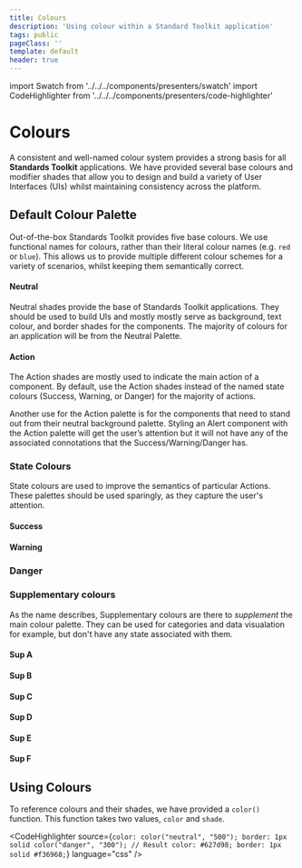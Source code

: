 ```yaml
---
title: Colours
description: 'Using colour within a Standard Toolkit application'
tags: public
pageClass: ''
template: default
header: true
---
```


import Swatch from '../../../components/presenters/swatch'
import CodeHighlighter from '../../../components/presenters/code-highlighter'

# Colours

A consistent and well-named colour system provides a strong basis for all **Standards Toolkit** applications. We have provided several base colours and modifier shades that allow you to design and build a variety of User Interfaces (UIs) whilst maintaining consistency across the platform.

## Default Colour Palette

Out-of-the-box Standards Toolkit provides five base colours. We use functional names for colours, rather than their literal colour names (e.g. `red` or `blue`). This allows us to provide multiple different colour schemes for a variety of scenarios, whilst keeping them semantically correct.

#### Neutral

Neutral shades provide the base of Standards Toolkit applications. They should be used to build UIs and mostly mostly serve as background, text colour, and border shades for the components. The majority of colours for an application will be from the Neutral Palette.

<div className="swatch-container">
  <Swatch color="#0a141b" name="900" theme="dark" />
  <Swatch color="#0c1720" name="800" theme="dark" />
  <Swatch color="#12202b" name="700" theme="dark" />
  <Swatch color="#1c2d39" name="600" theme="dark" />
  <Swatch color="#233745" name="500" theme="dark" />
  <Swatch color="#3e5667" name="400" theme="dark" />
  <Swatch color="#748999" name="300" />
  <Swatch color="#b8c7d2" name="200" />
  <Swatch color="#e2e9ee" name="100" />
  <Swatch color="#f8fafc" name="000" />
  <Swatch color="#0a141b" name="Black" theme="dark" />
  <Swatch color="#FFFFFF" name="white" />
</div>

#### Action

The Action shades are mostly used to indicate the main action of a component. By default, use the Action shades instead of the named state colours (Success, Warning, or Danger) for the majority of actions.

Another use for the Action palette is for the components that need to stand out from their neutral background palette. Styling an Alert component with the Action palette will get the user’s attention but it will not have any of the associated connotations that the Success/Warning/Danger has.

<div className="swatch-container">
  <Swatch color="#253b5b" name="900" theme="dark" />
  <Swatch color="#274776" name="800" theme="dark" />
  <Swatch color="#2661a7" name="700" theme="dark" />
  <Swatch color="#2a77c7" name="600" theme="dark" />
  <Swatch color="#3a8fdd" name="500" theme="dark" />
  <Swatch color="#58aae9" name="400" theme="dark" />
  <Swatch color="#85c6f2" name="300" />
  <Swatch color="#b7dff7" name="200" />
  <Swatch color="#ddf4ff" name="100" />
  <Swatch color="#ecf8ff" name="100" />
</div>

### State Colours

State colours are used to improve the semantics of particular Actions. These palettes should be used sparingly, as they capture the user's attention.

#### Success

<div className="swatch-container">
  <Swatch color="#3b612c" name="900" theme="dark" />
  <Swatch color="#3b6f33" name="800" theme="dark" />
  <Swatch color="#479442" name="700" theme="dark" />
  <Swatch color="#60b255" name="600" theme="dark" />
  <Swatch color="#76c767" name="500" theme="dark" />
  <Swatch color="#8fd57f" name="400" theme="dark" />
  <Swatch color="#abe39b" name="300" />
  <Swatch color="#c6f3b5" name="200" />
  <Swatch color="#e5ffd9" name="100" />
  <Swatch color="#f4ffef" name="000" />
</div>

#### Warning


<div className="swatch-container">
  <Swatch color="#693a12" name="900" theme="dark" />
  <Swatch color="#8c4f17" name="800" theme="dark" />
  <Swatch color="#ae6d1d" name="700" theme="dark" />
  <Swatch color="#cf9328" name="600" theme="dark" />
  <Swatch color="#e8c242" name="500" theme="dark" />
  <Swatch color="#f5db54" name="400" />
  <Swatch color="#faed7e" name="300" />
  <Swatch color="#fefbb8" name="200" />
  <Swatch color="#fffddc" name="100" />
  <Swatch color="#ffffee" name="000" />
</div>

### Danger

<div className="swatch-container">
  <Swatch color="#841c1b" name="900" theme="dark" />
  <Swatch color="#b22820" name="800" theme="dark" />
  <Swatch color="#d53229" name="700" theme="dark" />
  <Swatch color="#ec4138" name="600" theme="dark" />
  <Swatch color="#f45249" name="500" theme="dark" />
  <Swatch color="#fc7c75" name="400" theme="dark" />
  <Swatch color="#fea9a9" name="300" />
  <Swatch color="#fed1d1" name="200" />
  <Swatch color="#feeaec" name="100" />
  <Swatch color="#fff3f4" name="000" />
</div>


### Supplementary colours
As the name describes, Supplementary colours are there to _supplement_ the main colour palette. They can be used for categories and data visualation for example, but don't have any state associated with them.

#### Sup A

<div className="swatch-container">
  <Swatch color="#343160" name="900" theme="dark" />
  <Swatch color="#3b3985" name="800" theme="dark" />
  <Swatch color="#4248b6" name="700" theme="dark" />
  <Swatch color="#4e5cd3" name="600" theme="dark" />
  <Swatch color="#5b73e6" name="500" theme="dark" />
  <Swatch color="#7392f3" name="400" theme="dark" />
  <Swatch color="#99b7f9" name="300" />
  <Swatch color="#bbd5fe" name="200" />
  <Swatch color="#deebff" name="100" />
  <Swatch color="#e8f2ff" name="000" />
</div>

#### Sup B

<div className="swatch-container">
  <Swatch color="#3b2d6e" name="900" theme="dark" />
  <Swatch color="#4b358f" name="800" theme="dark" />
  <Swatch color="#603fb8" name="700" theme="dark" />
  <Swatch color="#744fd0" name="600" theme="dark" />
  <Swatch color="#936fe8" name="500" theme="dark" />
  <Swatch color="#ad89f1" name="400" theme="dark" />
  <Swatch color="#d0b5f9" name="300" />
  <Swatch color="#e5d3fd" name="200" />
  <Swatch color="#f2e9ff" name="100" />
  <Swatch color="#f9f3ff" name="000" />
</div>


#### Sup C

<div className="swatch-container">
  <Swatch color="#6c2d6e" name="900" theme="dark" />
  <Swatch color="#8c358f" name="800" theme="dark" />
  <Swatch color="#b43fb8" name="700" theme="dark" />
  <Swatch color="#cc4fd0" name="600" theme="dark" />
  <Swatch color="#e46fe8" name="500" theme="dark" />
  <Swatch color="#ee89f1" name="400" theme="dark" />
  <Swatch color="#f7b5f9" name="300" />
  <Swatch color="#fcd3fd" name="200" />
  <Swatch color="#fee9ff" name="100" />
  <Swatch color="#fff3ff" name="000" />
</div>

#### Sup D

<div className="swatch-container">
  <Swatch color="#702232" name="900" theme="dark" />
  <Swatch color="#972b41" name="800" theme="dark" />
  <Swatch color="#c43854" name="700" theme="dark" />
  <Swatch color="#d84b67" name="600" theme="dark" />
  <Swatch color="#f35d7b" name="500" theme="dark" />
  <Swatch color="#f77f97" name="400" theme="dark" />
  <Swatch color="#ffa2b5" name="300" />
  <Swatch color="#ffcce5" name="200" />
  <Swatch color="#ffe1f0" name="100" />
  <Swatch color="#ffeef6" name="000" />
</div>

#### Sup E

<div className="swatch-container">
  <Swatch color="#853a0c" name="900" theme="dark" />
  <Swatch color="#9d4712" name="800" theme="dark" />
  <Swatch color="#c25c1d" name="700" theme="dark" />
  <Swatch color="#e0712c" name="600" theme="dark" />
  <Swatch color="#f48b49" name="500" theme="dark" />
  <Swatch color="#fca975" name="400" theme="dark" />
  <Swatch color="#fecaa9" name="300" />
  <Swatch color="#fee2d1" name="200" />
  <Swatch color="#fef2ea" name="100" />
  <Swatch color="#fff8f3" name="000" />
</div>

#### Sup F

<div className="swatch-container">
  <Swatch color="#1f4a35" name="900" theme="dark" />
  <Swatch color="#245c40" name="800" theme="dark" />
  <Swatch color="#297a4f" name="700" theme="dark" />
  <Swatch color="#31975e" name="600" theme="dark" />
  <Swatch color="#3fb26d" name="500" theme="dark" />
  <Swatch color="#5dcd86" name="400" theme="dark" />
  <Swatch color="#8fe2ab" name="300" />
  <Swatch color="#bff4cf" name="200" />
  <Swatch color="#dfffe9" name="100" />
  <Swatch color="#eefff2" name="000" />
</div>


## Using Colours

To reference colours and their shades, we have provided a `color()` function. This function takes two values, `color` and `shade`.

<CodeHighlighter 
source={`color: color("neutral", "500");
border: 1px solid color("danger", "300");
// Result
color: #627d98;
border: 1px solid #f36968;`} language="css"
/>
